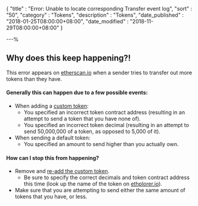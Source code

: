 {
"title"       : "Error: Unable to locate corresponding Transfer event log",
"sort"        : "50",
"category"    : "Tokens",
"description" : "Tokens",
"date_published" : "2018-01-25T08:00:00+08:00",
"date_modified"  : "2018-11-29T08:00:00+08:00"
}

---%



## Why does this keep happening?!

This error appears on [etherscan.io](https://etherscan.io) when a sender tries to transfer out more tokens than they have.

#### Generally this can happen due to a few possible events:

*   When adding a [custom token](https://support.mycrypto.com/tokens/adding-new-token-and-sending-custom-tokens.html):
    *   You specified an incorrect token contract address (resulting in an attempt to send a token that you have none of).
    *   You specified an incorrect token decimal (resulting in an attempt to send 50,000,000 of a token, as opposed to 5,000 of it).
*   When sending a default token:
    *   You specified an amount to send higher than you actually own.

#### How can I stop this from happening?

*   Remove and [re-add the custom token](https://support.mycrypto.com/tokens/adding-new-token-and-sending-custom-tokens.html).
    *   Be sure to specify the correct decimals and token contract address this time (look up the name of the token on [ethplorer.io](https://ethplorer.io)).
*   Make sure that you are attempting to send either the same amount of tokens that you have, or less.

